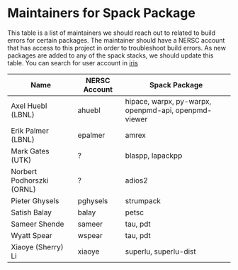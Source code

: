 # Maintainers for Spack Package

This table is a list of maintainers we should reach out to related to build errors for certain packages. The maintainer should have a NERSC account that has access to 
this project in order to troubleshoot build errors. As new packages are added to any of the spack 
stacks, we should update this table. You can search for user account in [iris](https://iris.nersc.gov/)

| Name | NERSC Account | Spack Package |
| ----- | ------------- | ------------- |
| Axel Huebl (LBNL) | ahuebl | hipace, warpx, py-warpx, openpmd-api, openpmd-viewer | 
| Erik Palmer (LBNL) | epalmer | amrex | 
| Mark Gates (UTK) | ? | blaspp, lapackpp |
| Norbert Podhorszki (ORNL) | ? | adios2 |
| Pieter Ghysels | pghysels | strumpack | 
| Satish Balay | balay | petsc |
| Sameer Shende | sameer | tau, pdt |
| Wyatt Spear | wspear | tau, pdt |
| Xiaoye (Sherry) Li | xiaoye | superlu, superlu-dist |


